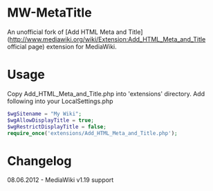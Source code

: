 MW-MetaTitle
============

An unofficial fork of [Add HTML Meta and Title](http://www.mediawiki.org/wiki/Extension:Add_HTML_Meta_and_Title official page) extension for MediaWiki.

Usage
=====
Copy Add_HTML_Meta_and_Title.php into 'extensions' directory.
Add following into your LocalSettings.php

```php
$wgSitename = "My Wiki";  
$wgAllowDisplayTitle = true;  
$wgRestrictDisplayTitle = false;  
require_once('extensions/Add_HTML_Meta_and_Title.php');  
```

Changelog
=========
08.06.2012 - MediaWiki v1.19 support
